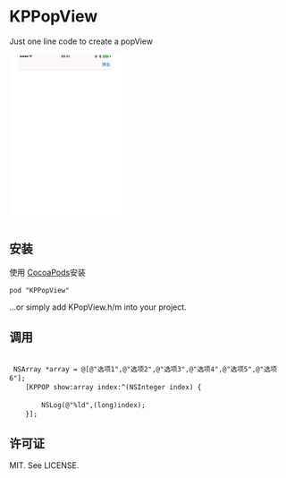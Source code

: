 # KPPopView

Just one line code to create a popView

<img src="./Screenshot.gif" width="200" alt="Screenshot" />

安装
---

使用 [CocoaPods](http://cocoapods.org)安装

    pod "KPPopView"
      
…or simply add KPopView.h/m into your project.
    
调用
---

```

 NSArray *array = @[@"选项1",@"选项2",@"选项3",@"选项4",@"选项5",@"选项6"];
    [KPPOP show:array index:^(NSInteger index) {
        
        NSLog(@"%ld",(long)index);
    }];

```


许可证
-------
MIT. See LICENSE.